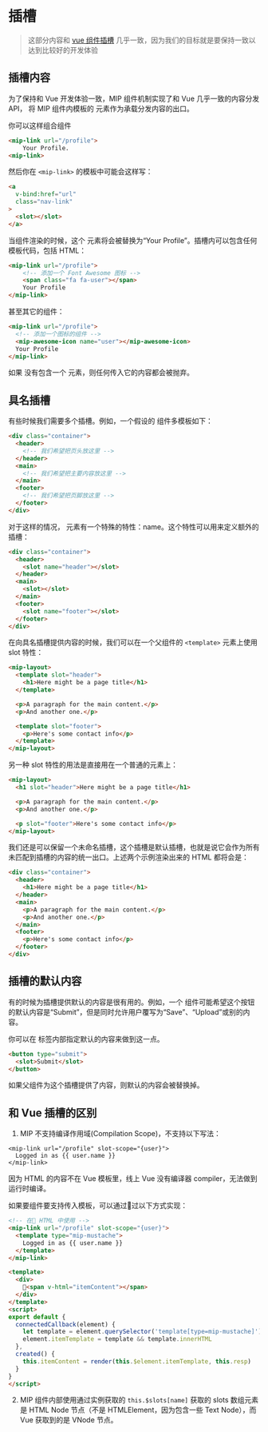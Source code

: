 # 插槽

> 这部分内容和 [vue 组件插槽](https://cn.vuejs.org/v2/guide/components-slots.html#%E5%85%B7%E5%90%8D%E6%8F%92%E6%A7%BD) 几乎一致，因为我们的目标就是要保持一致以达到比较好的开发体验

## 插槽内容

为了保持和 Vue 开发体验一致，MIP 组件机制实现了和 Vue 几乎一致的内容分发 API， 将 MIP 组件内模板的 <slot> 元素作为承载分发内容的出口。

你可以这样组合组件

```html
<mip-link url="/profile">
    Your Profile.
<mip-link>
```

然后你在 `<mip-link>` 的模板中可能会这样写：

```html
<a
  v-bind:href="url"
  class="nav-link"
>
  <slot></slot>
</a>
```

当组件渲染的时候，这个 <slot> 元素将会被替换为“Your Profile”。插槽内可以包含任何模板代码，包括 HTML：

```html
<mip-link url="/profile">
    <!-- 添加一个 Font Awesome 图标 -->
    <span class="fa fa-user"></span>
    Your Profile
</mip-link>
```

甚至其它的组件：

```html
<mip-link url="/profile">
  <!-- 添加一个图标的组件 -->
  <mip-awesome-icon name="user"></mip-awesome-icon>
  Your Profile
</mip-link>
```

如果 <mip-link> 没有包含一个 <slot> 元素，则任何传入它的内容都会被抛弃。

## 具名插槽

有些时候我们需要多个插槽。例如，一个假设的 <mip-layout> 组件多模板如下：

```html
<div class="container">
  <header>
    <!-- 我们希望把页头放这里 -->
  </header>
  <main>
    <!-- 我们希望把主要内容放这里 -->
  </main>
  <footer>
    <!-- 我们希望把页脚放这里 -->
  </footer>
</div>
```

对于这样的情况，<slot> 元素有一个特殊的特性：name。这个特性可以用来定义额外的插槽：

```html
<div class="container">
  <header>
    <slot name="header"></slot>
  </header>
  <main>
    <slot></slot>
  </main>
  <footer>
    <slot name="footer"></slot>
  </footer>
</div>
```

在向具名插槽提供内容的时候，我们可以在一个父组件的 `<template>` 元素上使用 slot 特性：

```html
<mip-layout>
  <template slot="header">
    <h1>Here might be a page title</h1>
  </template>

  <p>A paragraph for the main content.</p>
  <p>And another one.</p>

  <template slot="footer">
    <p>Here's some contact info</p>
  </template>
</mip-layout>
```

另一种 slot 特性的用法是直接用在一个普通的元素上：

```html
<mip-layout>
  <h1 slot="header">Here might be a page title</h1>

  <p>A paragraph for the main content.</p>
  <p>And another one.</p>

  <p slot="footer">Here's some contact info</p>
</mip-layout>
```

我们还是可以保留一个未命名插槽，这个插槽是默认插槽，也就是说它会作为所有未匹配到插槽的内容的统一出口。上述两个示例渲染出来的 HTML 都将会是：

```html
<div class="container">
  <header>
    <h1>Here might be a page title</h1>
  </header>
  <main>
    <p>A paragraph for the main content.</p>
    <p>And another one.</p>
  </main>
  <footer>
    <p>Here's some contact info</p>
  </footer>
</div>
```

## 插槽的默认内容

有的时候为插槽提供默认的内容是很有用的。例如，一个 <mip-submit-button> 组件可能希望这个按钮的默认内容是“Submit”，但是同时允许用户覆写为“Save”、“Upload”或别的内容。

你可以在 <slot> 标签内部指定默认的内容来做到这一点。

```html
<button type="submit">
  <slot>Submit</slot>
</button>
```

如果父组件为这个插槽提供了内容，则默认的内容会被替换掉。

## 和 Vue 插槽的区别

1. MIP 不支持编译作用域(Compilation Scope)，不支持以下写法：
```
<mip-link url="/profile" slot-scope="{user}">
  Logged in as {{ user.name }}
</mip-link>
```

因为 HTML 的内容不在 Vue 模板里，线上 Vue 没有编译器 compiler，无法做到运行时编译。

如果要组件要支持传入模板，可以通过过以下方式实现：

```html
<!-- 在 HTML 中使用 -->
<mip-link url="/profile" slot-scope="{user}">
  <template type="mip-mustache">
    Logged in as {{ user.name }}
  </template>
</mip-link>
```

```html
<template>
  <div>
    <span v-html="itemContent"></span>
  </div>
</template>
<script>
export default {
  connectedCallback(element) {
    let template = element.querySelector('template[type=mip-mustache]')
    element.itemTemplate = template && template.innerHTML
  },
  created() {
    this.itemContent = render(this.$element.itemTemplate, this.resp)
  }
}
</script>
```

2. MIP 组件内部使用通过实例获取的 `this.$slots[name]` 获取的 slots 数组元素是 HTML Node 节点（不是 HTMLElement，因为包含一些 Text Node），而 Vue 获取到的是 VNode 节点。